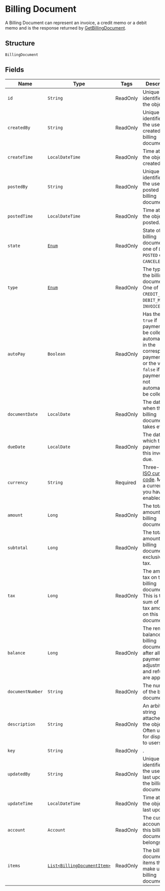 
# Billing Document

A Billing Document can represent an invoice, a credit memo or a debit memo and is the response returned by [GetBillingDocument](/doc/billing-document-api.md#get-billing-document).

## Structure

`BillingDocument`

## Fields

| Name | Type | Tags | Description | Getter |
|  --- | --- | --- | --- | --- |
| `id` | `String` | ReadOnly | Unique identifier for the object. | String getId() |
| `createdBy` | `String` | ReadOnly | Unique identifier of the user who created the billing document. | String getCreatedBy() |
| `createTime` | `LocalDateTime` | ReadOnly | Time at which the object was created. | LocalDateTime getCreateTime() |
| `postedBy` | `String` | ReadOnly | Unique identifier of the user who posted the billing document. | String getPostedBy() |
| `postedTime` | `LocalDateTime` | ReadOnly | Time at which the object was posted. | LocalDateTime getPostedTime() |
| `state` | [`Enum`](/doc/models/billing-document-state.md) | ReadOnly | State of this billing document, one of `DRAFT`, `POSTED` or `CANCELED`. | String getState() |
| `type` | [`Enum`](/doc/models/billing-document-type.md) | ReadOnly | The type of the billing document. One of `CREDIT_MEMO`, `DEBIT_MEMO` or `INVOICE`.  | String getType() |
| `autoPay` | `Boolean` | ReadOnly | Has the value `true` if payment will be collected automatically in the corresponding payment run or the value `false` if the payment will not automatically be collected. | Boolean getAutoPay() |
| `documentDate` | `LocalDate` | ReadOnly | The date when the  billing document takes effect. | LocalDate getDocumentDate() |
| `dueDate` | `LocalDate` | ReadOnly | The date by which the payment for this invoice is due. | LocalDate getDueDate() |
| `currency` | `String` | Required | Three-letter [ISO currency code](https://www.iso.org/iso-4217-currency-codes.html). Must be a currency you have enabled. | `String getCurrency()`|
| `amount` | `Long` | ReadOnly | The total amount of the billing document. | Long getAmount() |
| `subtotal` | `Long` | ReadOnly | The total amount of the billing document exclusive of tax. | Long getSubtotal() |
| `tax` | `Long` | ReadOnly | The amount of tax on this billing document. This is the sum of all the tax amounts on this billing document. | Long getTax() |
| `balance` | `Long` | ReadOnly | The remaining balance of the billing document after all payments, adjustments, and refunds are applied. | Long getBalance() |
| `documentNumber` | `String` | ReadOnly | The number of the billing document. | String getDocumentNumber() |
| `description` | `String` | ReadOnly | An arbitrary string attached to the object. Often useful for displaying to users. | String getDescription() |
| `key` | `String` | ReadOnly | . | String getKey() |
| `updatedBy` | `String` | ReadOnly | Unique identifier of the user who last updated the billing document. | String getUpdatedBy() |
| `updateTime` | `LocalDateTime` | ReadOnly | Time at which the object was last updated. | LocalDateTime getUpdateTime() |
| `account` | `Account` | ReadOnly | The customer account that this billing document belongs to. | String getAccount() |
| `items` | [`List<BillingDocumentItem>`](/doc/models/billing-document-item.md) | ReadOnly | The billing document items that make up the billing document. | `List<BillingDocumentItem>` getItems() |
